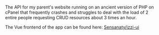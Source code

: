 The API for my parent's website running on an ancient version of PHP on cPanel that frequently crashes and struggles to deal with the load of 2 entire people requesting CRUD resources about 3 times an hour.

The Vue frontend of the app can be found here: [Sensanaty/izzi-ui](https://github.com/Sensanaty/izzi-ui)
